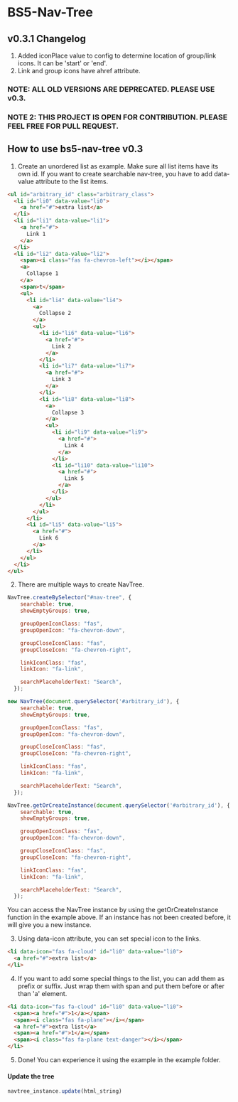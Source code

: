 # BS5-Nav-Tree

## v0.3.1 Changelog
1. Added iconPlace value to config to determine location of group/link icons. It can be 'start' or 'end'.
2. Link and group icons have ahref attribute.

### NOTE: ALL OLD VERSIONS ARE DEPRECATED. PLEASE USE v0.3.
### NOTE 2: THIS PROJECT IS OPEN FOR CONTRIBUTION. PLEASE FEEL FREE FOR PULL REQUEST.
## How to use bs5-nav-tree v0.3
1. Create an unordered list as example. Make sure all list items have its own id. If you want to create searchable nav-tree, you have to add data-value attribute to the list items.  
```html
<ul id="arbitrary_id" class="arbitrary_class">
  <li id="li0" data-value="li0">
    <a href="#">extra list</a>
  </li>
  <li id="li1" data-value="li1">
    <a href="#">
      Link 1
    </a>
  </li>
  <li id="li2" data-value="li2">
    <span><i class="fas fa-chevron-left"></i></span>
    <a>
      Collapse 1
    </a>
    <span>t</span>
    <ul>
      <li id="li4" data-value="li4">
        <a>
          Collapse 2
        </a>
        <ul>
          <li id="li6" data-value="li6">
            <a href="#">
              Link 2
            </a>
          </li>
          <li id="li7" data-value="li7">
            <a href="#">
              Link 3
            </a>
          </li>
          <li id="li8" data-value="li8">
            <a>
              Collapse 3
            </a>
            <ul>
              <li id="li9" data-value="li9">
                <a href="#">
                  Link 4
                </a>
              </li>
              <li id="li10" data-value="li10">
                <a href="#">
                  Link 5
                </a>
              </li>
            </ul>
          </li>
        </ul>
      </li>
      <li id="li5" data-value="li5">
        <a href="#">
          Link 6
        </a>
      </li>
    </ul>
  </li>
</ul>
```
2. There are multiple ways to create NavTree.
```js
NavTree.createBySelector("#nav-tree", {
    searchable: true,
    showEmptyGroups: true,

    groupOpenIconClass: "fas",
    groupOpenIcon: "fa-chevron-down",

    groupCloseIconClass: "fas",
    groupCloseIcon: "fa-chevron-right",

    linkIconClass: "fas",
    linkIcon: "fa-link",

    searchPlaceholderText: "Search",
  });
```
```js
new NavTree(document.querySelector('#arbitrary_id'), {
    searchable: true,
    showEmptyGroups: true,

    groupOpenIconClass: "fas",
    groupOpenIcon: "fa-chevron-down",

    groupCloseIconClass: "fas",
    groupCloseIcon: "fa-chevron-right",

    linkIconClass: "fas",
    linkIcon: "fa-link",

    searchPlaceholderText: "Search",
  });
```
```js
NavTree.getOrCreateInstance(document.querySelector('#arbitrary_id'), {
    searchable: true,
    showEmptyGroups: true,

    groupOpenIconClass: "fas",
    groupOpenIcon: "fa-chevron-down",

    groupCloseIconClass: "fas",
    groupCloseIcon: "fa-chevron-right",

    linkIconClass: "fas",
    linkIcon: "fa-link",

    searchPlaceholderText: "Search",
  });
```
You can access the NavTree instance by using the getOrCreateInstance function in the example above. If an instance has not been created before, it will give you a new instance.

3. Using data-icon attribute, you can set special icon to the links.
```html
<li data-icon="fas fa-cloud" id="li0" data-value="li0">
  <a href="#">extra list</a>
</li>
```

4. If you want to add some special things to the list, you can add them as prefix or suffix. Just wrap them with span and put them before or after than 'a' element.
```html
<li data-icon="fas fa-cloud" id="li0" data-value="li0">
  <span><a href="#">1</a></span>
  <span><i class="fas fa-plane"></i></span>
  <a href="#">extra list</a>
  <span><a href="#">1</a></span>
  <span><i class="fas fa-plane text-danger"></i></span>
</li>
```

5. Done! You can experience it using the example in the example folder.

#### Update the tree
```js
navtree_instance.update(html_string)
```